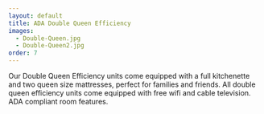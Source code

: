 ```yaml
---
layout: default
title: ADA Double Queen Efficiency
images:
  - Double-Queen.jpg
  - Double-Queen2.jpg
order: 7
---
```


Our Double Queen Efficiency units come equipped with a full kitchenette and two queen size mattresses, perfect for families and friends. All double queen efficiency units come equipped with free wifi and cable television. ADA compliant room features.
